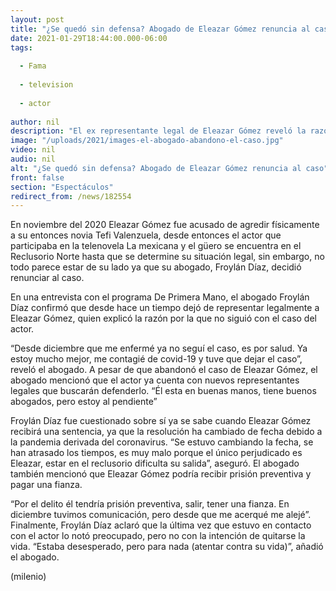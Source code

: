 ```yaml
---
layout: post
title: "¿Se quedó sin defensa? Abogado de Eleazar Gómez renuncia al caso"
date: 2021-01-29T18:44:00.000-06:00
tags:
  
  - Fama
  
  - television
  
  - actor
  
author: nil
description: "El ex representante legal de Eleazar Gómez reveló la razón por la que decidió dejar el caso del actor. "
image: "/uploads/2021/images-el-abogado-abandono-el-caso.jpg"
video: nil
audio: nil
alt: "¿Se quedó sin defensa? Abogado de Eleazar Gómez renuncia al caso"
front: false
section: "Espectáculos"
redirect_from: /news/182554
---
```


En noviembre del 2020 Eleazar Gómez fue acusado de agredir físicamente a su entonces novia Tefi Valenzuela, desde entonces el actor que participaba en la telenovela La mexicana y el güero se encuentra en el Reclusorio Norte hasta que se determine su situación legal, sin embargo, no todo parece estar de su lado ya que su abogado, Froylán Díaz, decidió renunciar al caso. 

En una entrevista con el programa De Primera Mano, el abogado Froylán Díaz confirmó que desde hace un tiempo dejó de representar legalmente a Eleazar Gómez, quien explicó la razón por la que no siguió con el caso del actor. 

“Desde diciembre que me enfermé ya no seguí el caso, es por salud. Ya estoy mucho mejor, me contagié de covid-19 y tuve que dejar el caso”, reveló el abogado. A pesar de que abandonó el caso de Eleazar Gómez, el abogado mencionó que el actor ya cuenta con nuevos representantes legales que buscarán defenderlo. “Él esta en buenas manos, tiene buenos abogados, pero estoy al pendiente” 

Froylán Díaz fue cuestionado sobre sí ya se sabe cuando Eleazar Gómez recibirá una sentencia, ya que la resolución ha cambiado de fecha debido a la pandemia derivada del coronavirus. 
“Se estuvo cambiando la fecha, se han atrasado los tiempos, es muy malo porque el único perjudicado es Eleazar, estar en el reclusorio dificulta su salida”, aseguró. 
El abogado también mencionó que Eleazar Gómez podría recibir prisión preventiva y pagar una fianza. 

“Por el delito él tendría prisión preventiva, salir, tener una fianza. En diciembre tuvimos comunicación, pero desde que me acerqué me alejé”. 
Finalmente, Froylán Díaz aclaró que la última vez que estuvo en contacto con el actor lo notó preocupado, pero no con la intención de quitarse la vida. 
“Estaba desesperado, pero para nada (atentar contra su vida)”, añadió el abogado. 

(milenio)